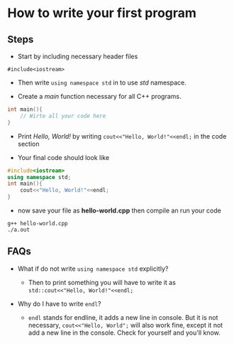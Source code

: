 # How to write your first program

## Steps
* Start by including necessary header files 
```
#include<iostream>
```

* Then write `using namespace std` in to use _std_ namespace.

* Create a _main_ function necessary for all C++ programs.
```cpp
int main(){
    // Wirte all your code here
}
```

* Print _Hello, World!_ by writing `cout<<"Hello, World!"<<endl;` in the code section

* Your final code should look like
```cpp
#include<iostream>
using namespace std;
int main(){
    cout<<"Hello, World!"<<endl;
}
```

* now save your file as **hello-world.cpp** then compile an run your code
```npm
g++ hello-world.cpp
./a.out
```

## FAQs

* What if do not write `using namespace std` explicitly?
    * Then to print something you will have to write it as `std::cout<<"Hello, World!"<<endl;`
    
* Why do I have to write `endl`?
    * `endl` stands for endline, it adds a new line in console. But it is not necessary, `cout<<"Hello, World";` will also work fine, except it not add a new line in the console. Check for yourself and you'll know.
